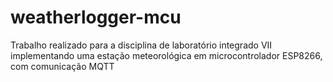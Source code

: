 # weatherlogger-mcu
Trabalho realizado para a disciplina de laboratório integrado VII implementando uma estação meteorológica em microcontrolador ESP8266, com comunicação MQTT
